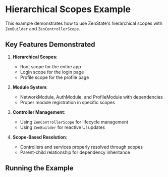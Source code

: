 # Hierarchical Scopes Example

This example demonstrates how to use ZenState's hierarchical scopes with `ZenBuilder` and `ZenControllerScope`.

## Key Features Demonstrated

1. **Hierarchical Scopes**:
    - Root scope for the entire app
    - Login scope for the login page
    - Profile scope for the profile page

2. **Module System**:
    - NetworkModule, AuthModule, and ProfileModule with dependencies
    - Proper module registration in specific scopes

3. **Controller Management**:
    - Using `ZenControllerScope` for lifecycle management
    - Using `ZenBuilder` for reactive UI updates

4. **Scope-Based Resolution**:
    - Controllers and services properly resolved through scopes
    - Parent-child relationship for dependency inheritance

## Running the Example
